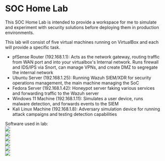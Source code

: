 # SOC Home Lab

This SOC Home Lab is intended to provide a workspace for me to simulate and experiment with security solutions before deploying them in production environments. 

This lab will consist of five virtual machines running on VirtualBox and each will provide a specific task. 

- pfSense Router (192.168.1.1): Acts as the network gateway, routing traffic from WAN port and into your virtualbox's Internal network. Runs firewall and IDS/IPS via Snort, can manage VPNs, and create DMZ to segregate the internal network
- Ubuntu Server (192.168.1.25): Running Wazuh SIEM/XDR for security operations management, the main machine managing the SoC
- Fedora Server (192.168.1.42): Honeypot server faking various services and forwarding traffic to the Wazuh server
- Windows 11 Machine (192.168.1.11): Simulates a user device, runs malware detection, and forwards events to the SIEM
- Kali Linux Machine (192.168.1.8): Adversary simulation device for running attack campaigns and testing detection capabilities

Software used in lab: <br>
<a href="https://www.virtualbox.org/"><img src="https://img.shields.io/badge/VirtualBox-blue?logo=virtualbox&logoColor=white" /></a>  <br>
<a href="https://www.pfsense.org/"><img src="https://img.shields.io/badge/pfSense-394B5A?logo=pfsense&logoColor=white" /></a><br>
<a href="https://ubuntu.com/"><img src="https://img.shields.io/badge/Ubuntu-E95420?logo=ubuntu&logoColor=white" /></a><br>
<a href="https://www.microsoft.com/en-us/software-download/windows11"><img src="https://img.shields.io/badge/Windows%2011-0078D6?logo=windows&logoColor=white" /></a><br>
<a href="https://fedoraproject.org/"><img src="https://img.shields.io/badge/Fedora-294172?logo=fedora&logoColor=white" /></a><br>
<a href="https://www.kali.org/"><img src="https://img.shields.io/badge/Kali_Linux-557C94?logo=linux&logoColor=white&style=for-the-badge" /></a><br>
